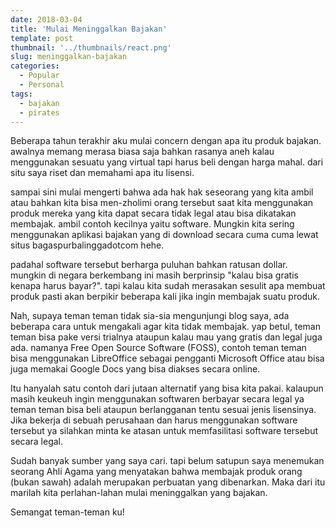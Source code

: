```yaml
---
date: 2018-03-04
title: 'Mulai Meninggalkan Bajakan'
template: post
thumbnail: '../thumbnails/react.png'
slug: meninggalkan-bajakan
categories:
  - Popular
  - Personal
tags:
  - bajakan
  - pirates
---
```


Beberapa tahun terakhir aku mulai concern dengan apa itu produk bajakan. awalnya memang merasa biasa saja bahkan rasanya aneh kalau menggunakan sesuatu yang virtual tapi harus beli dengan harga mahal. dari situ saya riset dan memahami apa itu lisensi. 

sampai sini mulai mengerti bahwa ada hak hak seseorang yang kita ambil atau bahkan kita bisa men-zholimi orang tersebut saat kita menggunakan produk mereka yang kita dapat secara tidak legal atau bisa dikatakan membajak. ambil contoh kecilnya yaitu software. Mungkin kita sering menggunakan aplikasi bajakan yang di download secara cuma cuma lewat situs bagaspurbalinggadotcom hehe. 

padahal software tersebut berharga puluhan bahkan ratusan dollar. mungkin di negara berkembang ini masih berprinsip "kalau bisa gratis kenapa harus bayar?". tapi kalau kita sudah merasakan sesulit apa membuat produk pasti akan berpikir beberapa kali jika ingin membajak suatu produk. 

Nah, supaya teman teman tidak sia-sia mengunjungi blog saya, ada beberapa cara untuk mengakali agar kita tidak membajak. yap betul, teman teman bisa pake versi trialnya ataupun kalau mau yang gratis dan legal juga ada. namanya Free Open Source Software (FOSS), contoh teman teman bisa menggunakan LibreOffice sebagai pengganti Microsoft Office atau bisa juga memakai Google Docs yang bisa diakses secara online.  

Itu hanyalah satu contoh dari jutaan alternatif yang bisa kita pakai. kalaupun masih keukeuh ingin menggunakan softwaren berbayar secara legal ya teman teman bisa beli ataupun berlangganan tentu sesuai jenis lisensinya. Jika bekerja di sebuah perusahaan dan harus menggunakan software tersebut ya silahkan minta ke atasan untuk memfasilitasi software tersebut secara legal. 

Sudah banyak sumber yang saya cari. tapi belum satupun saya menemukan seorang Ahli Agama yang menyatakan bahwa membajak produk orang (bukan sawah) adalah merupakan perbuatan yang dibenarkan. Maka dari itu marilah kita perlahan-lahan mulai meninggalkan yang bajakan. 

Semangat teman-teman ku!

